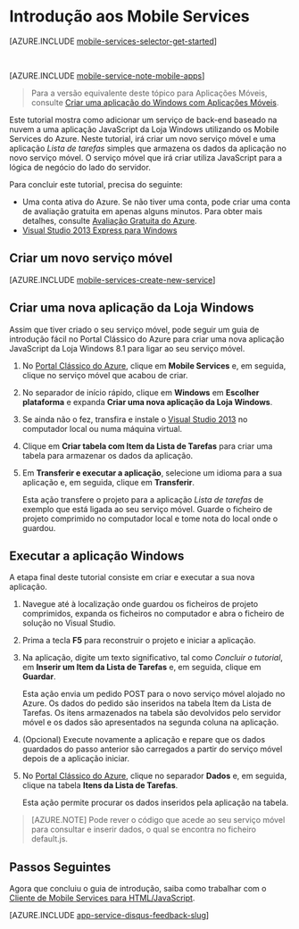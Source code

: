 <properties
    pageTitle="Introdução aos Mobile Services para aplicações JavaScript da Loja Windows | Mobile Services do Azure"
    description="Siga este tutorial para começar a utilizar os Mobile Services do Azure para desenvolvimento da Loja Windows em JavaScript."
    services="mobile-services"
    documentationCenter="windows"
    authors="ggailey777"
    manager="erikre"
    editor=""/>

<tags
    ms.service="mobile-services"
    ms.workload="mobile"
    ms.tgt_pltfrm="mobile-windows-store"
    ms.devlang="javascript"
    ms.topic="get-started-article"
    ms.date="03/06/2016"
    ms.author="glenga"/>

# Introdução aos Mobile Services

[AZURE.INCLUDE [mobile-services-selector-get-started](../../includes/mobile-services-selector-get-started.md)]

&nbsp;

[AZURE.INCLUDE [mobile-service-note-mobile-apps](../../includes/mobile-services-note-mobile-apps.md)]
> Para a versão equivalente deste tópico para Aplicações Móveis, consulte [Criar uma aplicação do Windows com Aplicações Móveis](../app-service-mobile/app-service-mobile-windows-store-dotnet-get-started.md).  

Este tutorial mostra como adicionar um serviço de back-end baseado na nuvem a uma aplicação JavaScript da Loja Windows utilizando os Mobile Services do Azure. Neste tutorial, irá criar um novo serviço móvel e uma aplicação *Lista de tarefas* simples que armazena os dados da aplicação no novo serviço móvel. O serviço móvel que irá criar utiliza JavaScript para a lógica de negócio do lado do servidor. 

Para concluir este tutorial, precisa do seguinte:

* Uma conta ativa do Azure. Se não tiver uma conta, pode criar uma conta de avaliação gratuita em apenas alguns minutos. Para obter mais detalhes, consulte [Avaliação Gratuita do Azure](https://azure.microsoft.com/pricing/free-trial/?WT.mc_id=A0E0E5C02&amp;returnurl=http%3A%2F%2Fazure.microsoft.com%2Fdocumentation%2Farticles%2Fmobile-services-javascript-backend-windows-store-javascript-get-started%2F).
* [Visual Studio 2013 Express para Windows]

## Criar um novo serviço móvel

[AZURE.INCLUDE [mobile-services-create-new-service](../../includes/mobile-services-create-new-service.md)]

## Criar uma nova aplicação da Loja Windows

Assim que tiver criado o seu serviço móvel, pode seguir um guia de introdução fácil no Portal Clássico do Azure para criar uma nova aplicação JavaScript da Loja Windows 8.1 para ligar ao seu serviço móvel.

1.  No [Portal Clássico do Azure], clique em **Mobile Services** e, em seguida, clique no serviço móvel que acabou de criar.


2. No separador de início rápido, clique em **Windows** em **Escolher plataforma** e expanda **Criar uma nova aplicação da Loja Windows**.

3. Se ainda não o fez, transfira e instale o [Visual Studio 2013][Visual Studio 2013 Express para Windows] no computador local ou numa máquina virtual.

4. Clique em **Criar tabela com Item da Lista de Tarefas** para criar uma tabela para armazenar os dados da aplicação.

5. Em **Transferir e executar a aplicação**, selecione um idioma para a sua aplicação e, em seguida, clique em **Transferir**.

    Esta ação transfere o projeto para a aplicação *Lista de tarefas* de exemplo que está ligada ao seu serviço móvel. Guarde o ficheiro de projeto comprimido no computador local e tome nota do local onde o guardou.

## Executar a aplicação Windows

A etapa final deste tutorial consiste em criar e executar a sua nova aplicação.

1. Navegue até à localização onde guardou os ficheiros de projeto comprimidos, expanda os ficheiros no computador e abra o ficheiro de solução no Visual Studio.

2. Prima a tecla **F5** para reconstruir o projeto e iniciar a aplicação.

3. Na aplicação, digite um texto significativo, tal como *Concluir o tutorial*, em **Inserir um Item da Lista de Tarefas** e, em seguida, clique em **Guardar**.

    Esta ação envia um pedido POST para o novo serviço móvel alojado no Azure. Os dados do pedido são inseridos na tabela Item da Lista de Tarefas. Os itens armazenados na tabela são devolvidos pelo servidor móvel e os dados são apresentados na segunda coluna na aplicação.

4. (Opcional) Execute novamente a aplicação e repare que os dados guardados do passo anterior são carregados a partir do serviço móvel depois de a aplicação iniciar.
 
4. No [Portal Clássico do Azure], clique no separador **Dados** e, em seguida, clique na tabela **Itens da Lista de Tarefas**.

    Esta ação permite procurar os dados inseridos pela aplicação na tabela.

>[AZURE.NOTE] Pode rever o código que acede ao seu serviço móvel para consultar e inserir dados, o qual se encontra no ficheiro default.js.

## Passos Seguintes
Agora que concluiu o guia de introdução, saiba como trabalhar com o [Cliente de Mobile Services para HTML/JavaScript](mobile-services-html-how-to-use-client-library.md). 

[AZURE.INCLUDE [app-service-disqus-feedback-slug](../../includes/app-service-disqus-feedback-slug.md)]

<!-- Anchors. -->
[Introdução aos Mobile Services]:#getting-started
[Criar um novo serviço móvel]:#create-new-service
[Definir a instância do serviço móvel]:#define-mobile-service-instance
[Passos Seguintes]:#next-steps

<!-- Images. -->

<!-- URLs. -->
[Visual Studio 2013 Express para Windows]: http://go.microsoft.com/fwlink/?LinkId=257546
[SDK dos Mobile Services]: http://go.microsoft.com/fwlink/?LinkId=257545
[Portal Clássico do Azure]: https://manage.windowsazure.com/



<!--HONumber=Jun16_HO2-->


